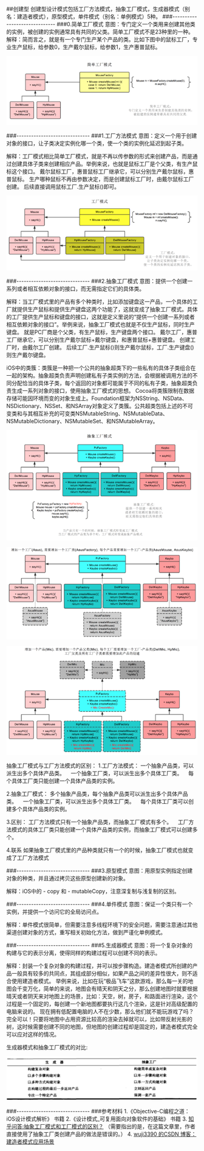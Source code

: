 
##创建型
创建型设计模式包括工厂方法模式，抽象工厂模式，生成器模式（别名：建造者模式），原型模式，单件模式（别名：单例模式）5种。
###------------------------------
###0.简单工厂模式
意图：专门定义一个类用来创建其他类的实例，被创建的实例通常具有共同的父类。简单工厂模式不是23种里的一种。
 
解释：简而言之，就是有一个专门生产某个产品的类。比如下图中的鼠标工厂，专业生产鼠标，给参数0，生产戴尔鼠标，给参数1，生产惠普鼠标。

![简单工厂模式图解](https://github.com/wave113/DesignPatterns/blob/master/%E5%88%9B%E5%BB%BA%E5%9E%8B%E6%A8%A1%E5%BC%8F%E6%B6%89%E5%8F%8A%E7%9A%84%E5%9B%BE%E8%A7%A3/%E7%AE%80%E5%8D%95%E5%B7%A5%E5%8E%82%E5%9B%BE%E8%A7%A3.png?raw=true)

###------------------------------
###1.工厂方法模式
意图：定义一个用于创建对象的接口，让子类决定实例化哪一个类，使一个类的实例化延迟到起子类。

解释：工厂模式相比简单工厂模式，就是不再以传参数的形式来创建产品，而是通过创建具体子类来创建相应产品。举例来说，也就是鼠标工厂是个父类，有生产鼠标这个接口。 戴尔鼠标工厂，惠普鼠标工厂继承它，可以分别生产戴尔鼠标，惠普鼠标。 生产哪种鼠标不再由参数决定，而是创建鼠标工厂时，由戴尔鼠标工厂创建。 后续直接调用鼠标工厂.生产鼠标()即可。

![工厂模式图解](https://github.com/wave113/DesignPatterns/blob/master/%E5%88%9B%E5%BB%BA%E5%9E%8B%E6%A8%A1%E5%BC%8F%E6%B6%89%E5%8F%8A%E7%9A%84%E5%9B%BE%E8%A7%A3/%E5%B7%A5%E5%8E%82%E6%A8%A1%E5%BC%8F%E5%9B%BE%E8%A7%A3.png?raw=true)

###------------------------------
###2.抽象工厂模式
意图：提供一个创建一系列或者相互依赖对象的接口，而无需指定它们的具体类。

解释：当工厂模式里的产品有多个种类时，比如添加键盘这一产品，一个具体的工厂就提供生产鼠标和提供生产键盘这两个功能了，这就变成了抽象工厂模式。具体的工厂提供生产鼠标和键盘的接口，这就是定义里说的“提供一个创建一系列或者相互依赖对象的接口”。举例来说，抽象工厂模式也就是不仅生产鼠标，同时生产键盘。 就是PC厂商是个父类，有生产鼠标，生产键盘两个接口。 戴尔工厂，惠普工厂继承它，可以分别生产戴尔鼠标+戴尔键盘，和惠普鼠标+惠普键盘。 创建工厂时，由戴尔工厂创建。 后续工厂.生产鼠标()则生产戴尔鼠标，工厂.生产键盘()则生产戴尔键盘。

iOS中的类簇：类簇是一种把一个公共的抽象超类下的一些私有的具体子类组合在一起的架构。抽象超类负责声明创建私有子类实例的方法，会根据被调用方法的不同分配恰当的具体子类，每个返回的对象都可能属于不同的私有子类，抽象超类负责生成一系列对象的接口，使用抽象工厂模式的思想。  Cocoa将类簇限制在数据存储可能因环境而变的对象生成上。Foundation框架为NSString、NSData、NSDictionary、NSSet、和NSArray对象定义了类簇。公共超类包括上述的不可变类和与其相互补充的可变类NSMutableString、NSMutableData、NSMutableDictionary、NSMutableSet、和NSMutableArray。


![抽象工厂模式图解](https://github.com/wave113/DesignPatterns/blob/master/%E5%88%9B%E5%BB%BA%E5%9E%8B%E6%A8%A1%E5%BC%8F%E6%B6%89%E5%8F%8A%E7%9A%84%E5%9B%BE%E8%A7%A3/%E6%8A%BD%E8%B1%A1%E5%B7%A5%E5%8E%82%E6%A8%A1%E5%BC%8F%E5%9B%BE%E8%A7%A3.png?raw=true)

![抽象工厂模式添加一个工厂](https://github.com/wave113/DesignPatterns/blob/master/%E5%88%9B%E5%BB%BA%E5%9E%8B%E6%A8%A1%E5%BC%8F%E6%B6%89%E5%8F%8A%E7%9A%84%E5%9B%BE%E8%A7%A3/%E6%8A%BD%E8%B1%A1%E5%B7%A5%E5%8E%82%E6%B7%BB%E5%8A%A0%E4%B8%80%E4%B8%AA%E5%B7%A5%E5%8E%82.png?raw=true)

![抽象工厂模式添加一个产品](https://github.com/wave113/DesignPatterns/blob/master/%E5%88%9B%E5%BB%BA%E5%9E%8B%E6%A8%A1%E5%BC%8F%E6%B6%89%E5%8F%8A%E7%9A%84%E5%9B%BE%E8%A7%A3/%E6%8A%BD%E8%B1%A1%E5%B7%A5%E5%8E%82%E6%B7%BB%E5%8A%A0%E4%B8%80%E4%B8%AA%E4%BA%A7%E5%93%81.png?raw=true)

抽象工厂模式与工厂方法模式的区别：
1.工厂方法模式：
一个抽象产品类，可以派生出多个具体产品类。   
一个抽象工厂类，可以派生出多个具体工厂类。   
每个具体工厂类只能创建一个具体产品类的实例。

2.抽象工厂模式：
多个抽象产品类，每个抽象产品类可以派生出多个具体产品类。   
一个抽象工厂类，可以派生出多个具体工厂类。   
每个具体工厂类可以创建多个具体产品类的实例。  

3.区别：
工厂方法模式只有一个抽象产品类，而抽象工厂模式有多个。   
工厂方法模式的具体工厂类只能创建一个具体产品类的实例，而抽象工厂模式可以创建多个。

4.联系
如果抽象工厂模式里的产品种类就只有一个的时候，抽象工厂模式也就变成了工厂方法模式

###------------------------------
###3.原型模式
意图：用原型实例指定创建对象的种类，并且通过拷贝这些原型创建新的对象。

解释：iOS中的 - copy 和 - mutableCopy，注意深复制与浅复制的区别。

###------------------------------
###4.单件模式
意图：保证一个类只有一个实例，并提供一个访问它的全局访问点。

解释：单件模式很简单，但需要注意多线程环境下的安全问题，需要注意通过其他渠道创建对象的方式，重写相关初始化方法，做到严谨化单例模式。

###------------------------------
###5.生成器模式
意图：将一个复杂对象的构建与它的表示分离，使得同样的构建过程可以创建不同的表示。

解释：封装一个复杂对象的构建过程，并可以按步骤构造。建造者模式所创建的产品一般具有较多的共同点，其组成部分相似，如果产品之间的差异性很大，则不适合使用建造者模式。
举例来说，比如在玩“极品飞车”这款游戏，那么每一关的地图会千变万化，简单的来说，地图会有晴天和阴天之分，那么创建地图时就要根据晴天或者阴天来对地图上的场景，比如：天空，树，房子，和路面进行渲染，这个过程是一个固定的，每创建一个新地图都要执行这几个渲染，这是针对高级配置的电脑来说的。 现在拥有低配置电脑的人不在少数，那么他们就不能玩游戏了吗？完全可以！只要将地图中占用资源比较高的渲染去掉就可以，比如带反射光影的树，这时候需要创建不同的地图，但地图的创建过程却是固定的，建造者模式完全可以应对这样的情况。

生成器模式和抽象工厂模式的对比:

![生成器模式和抽象工厂模式的对比](https://github.com/wave113/DesignPatterns/blob/master/%E5%88%9B%E5%BB%BA%E5%9E%8B%E6%A8%A1%E5%BC%8F%E6%B6%89%E5%8F%8A%E7%9A%84%E5%9B%BE%E8%A7%A3/%E7%94%9F%E6%88%90%E5%99%A8%E6%A8%A1%E5%BC%8F%E5%92%8C%E6%8A%BD%E8%B1%A1%E5%B7%A5%E5%8E%82%E6%A8%A1%E5%BC%8F%E7%9A%84%E5%AF%B9%E6%AF%94.png?raw=true)

###------------------------------
###参考材料
1.《Objective-C编程之道：iOS设计模式解析》 书籍
2.《设计模式_可复用面向对象软件的基础》 书籍
3.  [知乎问答:抽象工厂模式和工厂模式的区别？](https://www.zhihu.com/question/20367734) （需要指出的是，在这篇文章里，作者直接使用了抽象工厂类创建产品的做法是错误的。）
4.  [wuji3390 的CSDN 博客：建造者模式应用场景](https://blog.csdn.net/wuji3390/article/details/71427793?utm_source=copy) 





